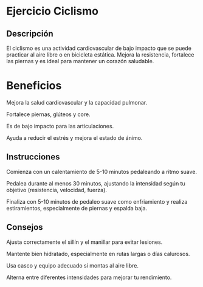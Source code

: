 # Ejercicio Ciclismo 

## Descripción

El ciclismo es una actividad cardiovascular de bajo impacto que se puede practicar al aire libre o en bicicleta estática. Mejora la resistencia, fortalece las piernas y es ideal para mantener un corazón saludable.

# Beneficios

Mejora la salud cardiovascular y la capacidad pulmonar.

Fortalece piernas, glúteos y core.

Es de bajo impacto para las articulaciones.

Ayuda a reducir el estrés y mejora el estado de ánimo.

## Instrucciones

Comienza con un calentamiento de 5-10 minutos pedaleando a ritmo suave.

Pedalea durante al menos 30 minutos, ajustando la intensidad según tu objetivo (resistencia, velocidad, fuerza).

Finaliza con 5-10 minutos de pedaleo suave como enfriamiento y realiza estiramientos, especialmente de piernas y espalda baja.

## Consejos

Ajusta correctamente el sillín y el manillar para evitar lesiones.

Mantente bien hidratado, especialmente en rutas largas o días calurosos.

Usa casco y equipo adecuado si montas al aire libre.

Alterna entre diferentes intensidades para mejorar tu rendimiento.